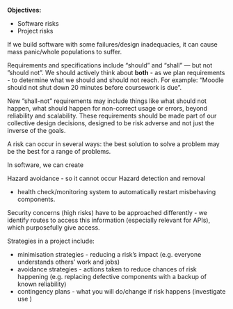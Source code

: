 **Objectives:**
- Software risks
- Project risks

If we build software with some failures/design inadequacies, it can cause mass panic/whole populations to suffer.

Requirements and specifications include “should” and “shall” — but not ”should not”. We should actively think about **both** - as we plan requirements - to determine what we should and should not reach. For example: “Moodle should not shut down 20 minutes before coursework is due”.

New ”shall-not” requirements may include things like what should not happen, what should happen for non-correct usage or errors, beyond reliability and scalability. These requirements should be made part of our collective design decisions, designed to be risk adverse and not just the inverse of the goals.

A risk can occur in several ways: the best solution to solve a problem may be the best for a range of problems. 


In software, we can create 

Hazard avoidance - so it cannot occur
Hazard detection and removal

- health check/monitoring system to automatically restart misbehaving components. 

Security concerns (high risks) have to be approached differently - we identify routes to access this information (especially relevant for APIs), which purposefully give access.

Strategies in a project include:
- minimisation strategies - reducing a risk’s impact (e.g. everyone understands others’ work and jobs)
- avoidance strategies - actions taken to reduce chances of risk happening (e.g. replacing defective components with a backup of known reliability)
- contingency plans - what you will do/change if risk happens (investigate use )